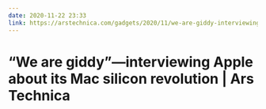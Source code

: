 ```yaml
---
date: 2020-11-22 23:33
link: https://arstechnica.com/gadgets/2020/11/we-are-giddy-interviewing-apple-about-its-mac-silicon-revolution/2/
---
```


# “We are giddy”—interviewing Apple about its Mac silicon revolution | Ars Technica 